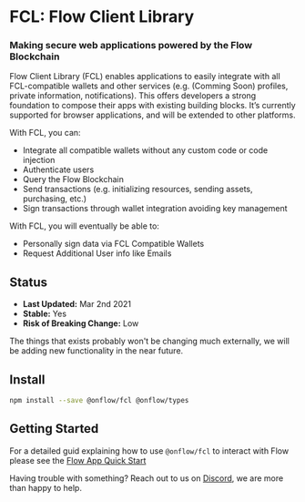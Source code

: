 # FCL: Flow Client Library
### Making secure web applications powered by the Flow Blockchain

Flow Client Library (FCL) enables applications to easily integrate with all FCL-compatible wallets and
other services (e.g. (Comming Soon) profiles, private information, notifications). This offers developers a strong
foundation to compose their apps with existing building blocks. It’s currently supported for browser
applications, and will be extended to other platforms.

With FCL, you can:

- Integrate all compatible wallets without any custom code or code injection
- Authenticate users
- Query the Flow Blockchain
- Send transactions (e.g. initializing resources, sending assets, purchasing, etc.)
- Sign transactions through wallet integration avoiding key management

With FCL, you will eventually be able to:

- Personally sign data via FCL Compatible Wallets
- Request Additional User info like Emails

## Status

- **Last Updated:** Mar 2nd 2021
- **Stable:** Yes
- **Risk of Breaking Change:** Low

The things that exists probably won't be changing much externally, we will be adding new functionality in the near future.

## Install

```bash
npm install --save @onflow/fcl @onflow/types
```

## Getting Started

For a detailed guid explaining how to use `@onflow/fcl` to interact with Flow please see the [Flow App Quick Start](https://docs.onflow.org/flow-js-sdk/flow-app-quickstart)

Having trouble with something? Reach out to us on [Discord](https://discord.gg/k6cZ7QC), we are more than happy to help.
